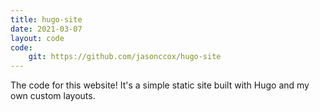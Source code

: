 ```yaml
---
title: hugo-site
date: 2021-03-07
layout: code
code:
    git: https://github.com/jasonccox/hugo-site
---
```


The code for this website! It's a simple static site built with Hugo and my own custom layouts.

<!--more-->
